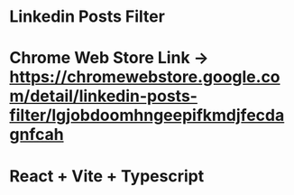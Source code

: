 # Linkedin Posts Filter
# Chrome Web Store Link -> https://chromewebstore.google.com/detail/linkedin-posts-filter/lgjobdoomhngeepifkmdjfecdagnfcah


# React + Vite + Typescript

